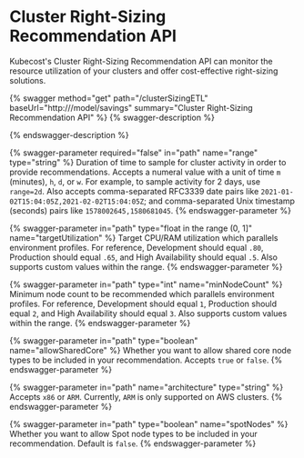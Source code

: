 # Cluster Right-Sizing Recommendation API

Kubecost's Cluster Right-Sizing Recommendation API can monitor the resource utilization of your clusters and offer cost-effective right-sizing solutions.

{% swagger method="get" path="/clusterSizingETL" baseUrl="http://<your-kubecost-address>/model/savings" summary="Cluster Right-Sizing Recommendation API" %}
{% swagger-description %}

{% endswagger-description %}

{% swagger-parameter required="false" in="path" name="range" type="string" %}
Duration of time to sample for cluster activity in order to provide recommendations. Accepts a numeral value with a unit of time `m` (minutes), `h`, `d`, or `w`. For example, to sample activity for 2 days, use `range=2d`. Also accepts comma-separated RFC3339 date pairs like `2021-01-02T15:04:05Z,2021-02-02T15:04:05Z`; and comma-separated Unix timestamp (seconds) pairs like `1578002645,1580681045`.
{% endswagger-parameter %}

{% swagger-parameter in="path" type="float in the range (0, 1]" name="targetUtilization" %}
Target CPU/RAM utilization which parallels environment profiles. For reference, Development should equal `.80`, Production should equal `.65`, and High Availability should equal `.5`. Also supports custom values within the range.
{% endswagger-parameter %}

{% swagger-parameter in="path" type="int" name="minNodeCount" %}
Minimum node count to be recommended which parallels environment profiles. For reference, Development should equal `1`, Production should equal `2`, and High Availability should equal `3`. Also supports custom values within the range.
{% endswagger-parameter %}

{% swagger-parameter in="path" type="boolean" name="allowSharedCore" %}
Whether you want to allow shared core node types to be included in your recommendation. Accepts `true` or `false`.
{% endswagger-parameter %}

{% swagger-parameter in="path" name="architecture" type="string" %}
Accepts `x86` or `ARM`. Currently, `ARM` is only supported on AWS clusters.
{% endswagger-parameter %}

{% swagger-parameter in="path" type="boolean" name="spotNodes" %}
Whether you want to allow Spot node types to be included in your recommendation. Default is `false`.
{% endswagger-parameter %}